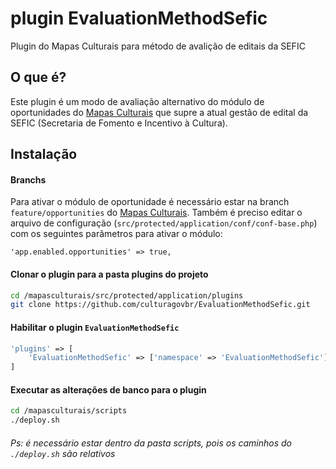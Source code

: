 # plugin EvaluationMethodSefic
Plugin do Mapas Culturais para método de avalição de editais da SEFIC

## O que é?
Este plugin é um modo de avaliação alternativo do módulo de oportunidades do [Mapas Culturais](https://github.com/culturagovbr/mapasculturais/tree/feature/opportunities) que supre a atual gestão de edital da SEFIC (Secretaria de Fomento e Incentivo à Cultura).


## Instalação
  #### Branchs
  Para ativar o módulo de oportunidade é necessário estar na branch ```feature/opportunities``` do [Mapas Culturais](https://github.com/culturagovbr/mapasculturais/tree/feature/opportunities).
  Também é preciso editar o arquivo de configuração (```src/protected/application/conf/conf-base.php```) com os seguintes parâmetros para ativar o módulo:
  
  ```'app.enabled.opportunities' => true,```
  
  #### Clonar o plugin para a pasta plugins do projeto
  ```bash
  cd /mapasculturais/src/protected/application/plugins
  git clone https://github.com/culturagovbr/EvaluationMethodSefic.git
  ```
  
  #### Habilitar o plugin ```EvaluationMethodSefic```
  ```php
  'plugins' => [
      'EvaluationMethodSefic' => ['namespace' => 'EvaluationMethodSefic']
  ]
  ```
  #### Executar as alterações de banco para o plugin

  ```bash
  cd /mapasculturais/scripts
  ./deploy.sh
  ```
  ###### Ps: é necessário estar dentro da pasta scripts, pois os caminhos do ```./deploy.sh``` são relativos
